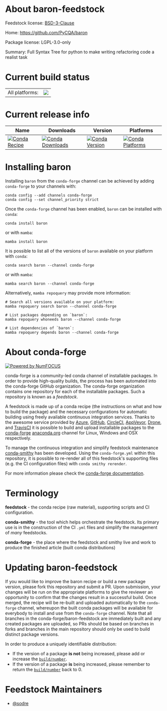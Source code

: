 About baron-feedstock
=====================

Feedstock license: [BSD-3-Clause](https://github.com/conda-forge/baron-feedstock/blob/main/LICENSE.txt)

Home: https://github.com/PyCQA/baron

Package license: LGPL-3.0-only

Summary: Full Syntax Tree for python to make writing refactoring code a realist task

Current build status
====================


<table><tr><td>All platforms:</td>
    <td>
      <a href="https://dev.azure.com/conda-forge/feedstock-builds/_build/latest?definitionId=20922&branchName=main">
        <img src="https://dev.azure.com/conda-forge/feedstock-builds/_apis/build/status/baron-feedstock?branchName=main">
      </a>
    </td>
  </tr>
</table>

Current release info
====================

| Name | Downloads | Version | Platforms |
| --- | --- | --- | --- |
| [![Conda Recipe](https://img.shields.io/badge/recipe-baron-green.svg)](https://anaconda.org/conda-forge/baron) | [![Conda Downloads](https://img.shields.io/conda/dn/conda-forge/baron.svg)](https://anaconda.org/conda-forge/baron) | [![Conda Version](https://img.shields.io/conda/vn/conda-forge/baron.svg)](https://anaconda.org/conda-forge/baron) | [![Conda Platforms](https://img.shields.io/conda/pn/conda-forge/baron.svg)](https://anaconda.org/conda-forge/baron) |

Installing baron
================

Installing `baron` from the `conda-forge` channel can be achieved by adding `conda-forge` to your channels with:

```
conda config --add channels conda-forge
conda config --set channel_priority strict
```

Once the `conda-forge` channel has been enabled, `baron` can be installed with `conda`:

```
conda install baron
```

or with `mamba`:

```
mamba install baron
```

It is possible to list all of the versions of `baron` available on your platform with `conda`:

```
conda search baron --channel conda-forge
```

or with `mamba`:

```
mamba search baron --channel conda-forge
```

Alternatively, `mamba repoquery` may provide more information:

```
# Search all versions available on your platform:
mamba repoquery search baron --channel conda-forge

# List packages depending on `baron`:
mamba repoquery whoneeds baron --channel conda-forge

# List dependencies of `baron`:
mamba repoquery depends baron --channel conda-forge
```


About conda-forge
=================

[![Powered by
NumFOCUS](https://img.shields.io/badge/powered%20by-NumFOCUS-orange.svg?style=flat&colorA=E1523D&colorB=007D8A)](https://numfocus.org)

conda-forge is a community-led conda channel of installable packages.
In order to provide high-quality builds, the process has been automated into the
conda-forge GitHub organization. The conda-forge organization contains one repository
for each of the installable packages. Such a repository is known as a *feedstock*.

A feedstock is made up of a conda recipe (the instructions on what and how to build
the package) and the necessary configurations for automatic building using freely
available continuous integration services. Thanks to the awesome service provided by
[Azure](https://azure.microsoft.com/en-us/services/devops/), [GitHub](https://github.com/),
[CircleCI](https://circleci.com/), [AppVeyor](https://www.appveyor.com/),
[Drone](https://cloud.drone.io/welcome), and [TravisCI](https://travis-ci.com/)
it is possible to build and upload installable packages to the
[conda-forge](https://anaconda.org/conda-forge) [anaconda.org](https://anaconda.org/)
channel for Linux, Windows and OSX respectively.

To manage the continuous integration and simplify feedstock maintenance
[conda-smithy](https://github.com/conda-forge/conda-smithy) has been developed.
Using the ``conda-forge.yml`` within this repository, it is possible to re-render all of
this feedstock's supporting files (e.g. the CI configuration files) with ``conda smithy rerender``.

For more information please check the [conda-forge documentation](https://conda-forge.org/docs/).

Terminology
===========

**feedstock** - the conda recipe (raw material), supporting scripts and CI configuration.

**conda-smithy** - the tool which helps orchestrate the feedstock.
                   Its primary use is in the construction of the CI ``.yml`` files
                   and simplify the management of *many* feedstocks.

**conda-forge** - the place where the feedstock and smithy live and work to
                  produce the finished article (built conda distributions)


Updating baron-feedstock
========================

If you would like to improve the baron recipe or build a new
package version, please fork this repository and submit a PR. Upon submission,
your changes will be run on the appropriate platforms to give the reviewer an
opportunity to confirm that the changes result in a successful build. Once
merged, the recipe will be re-built and uploaded automatically to the
`conda-forge` channel, whereupon the built conda packages will be available for
everybody to install and use from the `conda-forge` channel.
Note that all branches in the conda-forge/baron-feedstock are
immediately built and any created packages are uploaded, so PRs should be based
on branches in forks and branches in the main repository should only be used to
build distinct package versions.

In order to produce a uniquely identifiable distribution:
 * If the version of a package **is not** being increased, please add or increase
   the [``build/number``](https://docs.conda.io/projects/conda-build/en/latest/resources/define-metadata.html#build-number-and-string).
 * If the version of a package **is** being increased, please remember to return
   the [``build/number``](https://docs.conda.io/projects/conda-build/en/latest/resources/define-metadata.html#build-number-and-string)
   back to 0.

Feedstock Maintainers
=====================

* [@sodre](https://github.com/sodre/)

